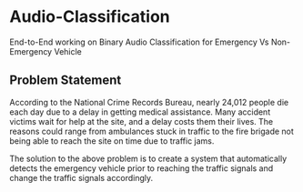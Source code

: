 # Audio-Classification
End-to-End working on Binary Audio Classification for Emergency Vs Non-Emergency Vehicle

## Problem Statement
According to the National Crime Records Bureau, nearly 24,012 people die each day due to a delay in getting medical assistance. Many accident victims wait for help at the site, and a delay costs them their lives. The reasons could range from ambulances stuck in traffic to the fire brigade not being able to reach the site on time due to traffic jams.

The solution to the above problem is to create a system that automatically detects the emergency vehicle prior to reaching the traffic signals and change the traffic signals accordingly.
